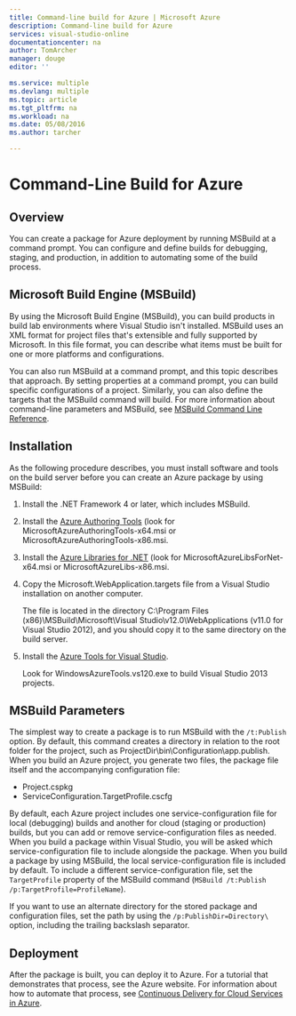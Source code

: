 ```yaml
---
title: Command-line build for Azure | Microsoft Azure
description: Command-line build for Azure
services: visual-studio-online
documentationcenter: na
author: TomArcher
manager: douge
editor: ''

ms.service: multiple
ms.devlang: multiple
ms.topic: article
ms.tgt_pltfrm: na
ms.workload: na
ms.date: 05/08/2016
ms.author: tarcher

---
```

# Command-Line Build for Azure
## Overview
You can create a package for Azure deployment by running MSBuild at a command prompt. You can configure and define builds for debugging, staging, and production, in addition to automating some of the build process.

## Microsoft Build Engine (MSBuild)
By using the Microsoft Build Engine (MSBuild), you can build products in build lab environments where Visual Studio isn't installed. MSBuild uses an XML format for project files that's extensible and fully supported by Microsoft. In this file format, you can describe what items must be built for one or more platforms and configurations.

You can also run MSBuild at a command prompt, and this topic describes that approach. By setting properties at a command prompt, you can build specific configurations of a project. Similarly, you can also define the targets that the MSBuild command will build. For more information about command-line parameters and MSBuild, see [MSBuild Command Line Reference](https://msdn.microsoft.com/library/ms164311.aspx).

## Installation
As the following procedure describes, you must install software and tools on the build server before you can create an Azure package by using MSBuild:

1. Install the .NET Framework 4 or later, which includes MSBuild.
2. Install the [Azure Authoring Tools](http://go.microsoft.com/fwlink/?LinkId=394615) (look for MicrosoftAzureAuthoringTools-x64.msi or MicrosoftAzureAuthoringTools-x86.msi.
3. Install the [Azure Libraries for .NET](http://go.microsoft.com/fwlink/?LinkId=394616) (look for MicrosoftAzureLibsForNet-x64.msi or MicrosoftAzureLibs-x86.msi.
4. Copy the Microsoft.WebApplication.targets file from a Visual Studio installation on another computer.
   
    The file is located in the directory C:\Program Files (x86)\MSBuild\Microsoft\Visual Studio\v12.0\WebApplications (v11.0 for Visual Studio 2012), and you should copy it to the same directory on the build server.
5. Install the [Azure Tools for Visual Studio](http://go.microsoft.com/fwlink/?LinkId=394616).
   
    Look for WindowsAzureTools.vs120.exe to build Visual Studio 2013 projects.

## MSBuild Parameters
The simplest way to create a package is to run MSBuild with the `/t:Publish` option. By default, this command creates a directory in relation to the root folder for the project, such as ProjectDir\bin\Configuration\app.publish\. When you build an Azure project, you generate two files, the package file itself and the accompanying configuration file:

* Project.cspkg
* ServiceConfiguration.TargetProfile.cscfg

By default, each Azure project includes one service-configuration file for local (debugging) builds and another for cloud (staging or production) builds, but you can add or remove service-configuration files as needed. When you build a package within Visual Studio, you will be asked which service-configuration file to include alongside the package. When you build a package by using MSBuild, the local service-configuration file is included by default. To include a different service-configuration file, set the `TargetProfile` property of the MSBuild command (`MSBuild /t:Publish /p:TargetProfile=ProfileName`).

If you want to use an alternate directory for the stored package and configuration files, set the path by using the `/p:PublishDir=Directory\` option, including the trailing backslash separator.

## Deployment
After the package is built, you can deploy it to Azure. For a tutorial that demonstrates that process, see the Azure website. For information about how to automate that process, see [Continuous Delivery for Cloud Services in Azure](cloud-services/cloud-services-dotnet-continuous-delivery.md).

